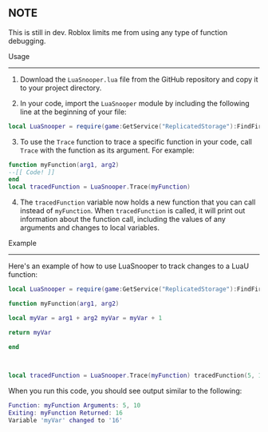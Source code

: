 ## NOTE
This is still in dev.
Roblox limits me from using any type of function debugging.


Usage

-----


1. Download the `LuaSnooper.lua` file from the GitHub repository and copy it to your project directory.

2. In your code, import the `LuaSnooper` module by including the following line at the beginning of your file:

  

```lua
local LuaSnooper = require(game:GetService("ReplicatedStorage"):FindFirstChild("LuaSnooper"))
```

3. To use the `Trace` function to trace a specific function in your code, call `Trace` with the function as its argument. For example:

```lua
function myFunction(arg1, arg2) 
--[[ Code! ]] 
end 
local tracedFunction = LuaSnooper.Trace(myFunction)
```

4. The `tracedFunction` variable now holds a new function that you can call instead of `myFunction`. When `tracedFunction` is called, it will print out information about the function call, including the values of any arguments and changes to local variables.

  

Example

-------

  

Here's an example of how to use LuaSnooper to track changes to a LuaU function:

  

```lua
local LuaSnooper = require(game:GetService("ReplicatedStorage"):FindFirstChild("LuaSnooper"))

function myFunction(arg1, arg2)

local myVar = arg1 + arg2 myVar = myVar + 1

return myVar

end

  

local tracedFunction = LuaSnooper.Trace(myFunction) tracedFunction(5, 10)

```

  

When you run this code, you should see output similar to the following:
  

```lua
Function: myFunction Arguments: 5, 10 
Exiting: myFunction Returned: 16 
Variable 'myVar' changed to '16'
```
